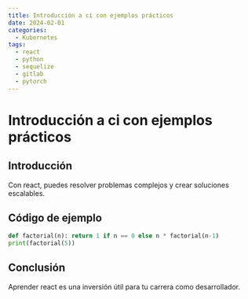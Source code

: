 ```yaml
---
title: Introducción a ci con ejemplos prácticos
date: 2024-02-01
categories:
  - Kubernetes
tags:
  - react
  - python
  - sequelize
  - gitlab
  - pytorch
---
```


# Introducción a ci con ejemplos prácticos

## Introducción

Con react, puedes resolver problemas complejos y crear soluciones escalables.

## Código de ejemplo

```python
def factorial(n): return 1 if n == 0 else n * factorial(n-1)
print(factorial(5))
```

## Conclusión

Aprender react es una inversión útil para tu carrera como desarrollador.